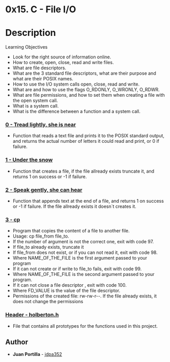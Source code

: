 # 0x15. C - File I/O

# Description

Learning Objectives
* Look for the right source of information online.
* How to create, open, close, read and write files.
* What are file descriptors.
* What are the 3 standard file descriptors, what are their purpose and what are their POSIX names.
* How to use the I/O system calls open, close, read and write.
* What are and how to use the flags O_RDONLY, O_WRONLY, O_RDWR.
* What are file permissions, and how to set them when creating a file with the open system call.
* What is a system call.
* What is the difference between a function and a system call.

### [0 - Tread lightly, she is near](./0-read_textfile.c)
* Function that reads a text file and prints it to the POSIX standard output, and returns the actual number of letters it could read and print, or 0 if failure.

### [1 - Under the snow](./1-create_file.c)
* Function that creates a file, if the file allready exists truncate it, and returns 1 on success or -1 if failure.

### [2 - Speak gently, she can hear](./2-append_text_to_file.c)
* Function that appends text at the end of a file, and returns 1 on success or -1 if failure. If the file allready exists it doesn`t creates it.

### [3 - cp](./3-cp.c)
* Program that copies the content of a file to another file.
* Usage: cp file_from file_to.
* If the number of argument is not the correct one, exit with code 97.
* If file_to already exists, truncate it
* If file_from does not exist, or if you can not read it, exit with code 98.
* Where NAME_OF_THE_FILE is the first argument passed to your program
* If it can not create or if write to file_to fails, exit with code 99.
* Where NAME_OF_THE_FILE is the second argument passed to your program.
* If it can not close a file descriptor , exit with code 100.
* Where FD_VALUE is the value of the file descriptor.
* Permissions of the created file: rw-rw-r--. If the file already exists, it does not change the permissions

### [Header - holberton.h](./holberton.h)
*  File that contains all prototypes for the functions used in this project.

## Author
* **Juan Portilla** - [jdpa352](https://github.com/Jdpa357)